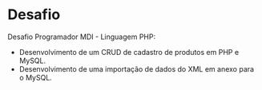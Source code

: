 # Desafio
Desafio Programador MDI - Linguagem PHP:

* Desenvolvimento de um CRUD de cadastro de produtos em PHP e MySQL.
* Desenvolvimento de uma importação de dados do XML em anexo para o MySQL.
